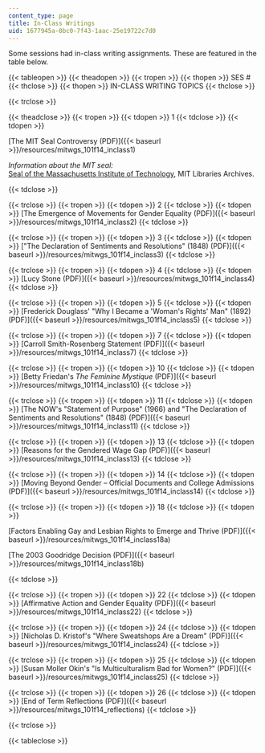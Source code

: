```yaml
---
content_type: page
title: In-Class Writings
uid: 1677945a-0bc0-7f43-1aac-25e19722c7d0
---
```


Some sessions had in-class writing assignments. These are featured in the table below.

{{< tableopen >}}
{{< theadopen >}}
{{< tropen >}}
{{< thopen >}}
SES #
{{< thclose >}}
{{< thopen >}}
IN-CLASS WRITING TOPICS
{{< thclose >}}

{{< trclose >}}

{{< theadclose >}}
{{< tropen >}}
{{< tdopen >}}
1
{{< tdclose >}}
{{< tdopen >}}


[The MIT Seal Controversy (PDF)]({{< baseurl >}}/resources/mitwgs_101f14_inclass1)

_Information about the MIT seal:_  
[Seal of the Massachusetts Institute of Technology](http://libraries.mit.edu/mithistory/institute/seal-of-the-massachusetts-institute-of-technology/), MIT Libraries Archives.


{{< tdclose >}}

{{< trclose >}}
{{< tropen >}}
{{< tdopen >}}
2
{{< tdclose >}}
{{< tdopen >}}
[The Emergence of Movements for Gender Equality (PDF)]({{< baseurl >}}/resources/mitwgs_101f14_inclass2)
{{< tdclose >}}

{{< trclose >}}
{{< tropen >}}
{{< tdopen >}}
3
{{< tdclose >}}
{{< tdopen >}}
["The Declaration of Sentiments and Resolutions" (1848) (PDF)]({{< baseurl >}}/resources/mitwgs_101f14_inclass3)
{{< tdclose >}}

{{< trclose >}}
{{< tropen >}}
{{< tdopen >}}
4
{{< tdclose >}}
{{< tdopen >}}
[Lucy Stone (PDF)]({{< baseurl >}}/resources/mitwgs_101f14_inclass4)
{{< tdclose >}}

{{< trclose >}}
{{< tropen >}}
{{< tdopen >}}
5
{{< tdclose >}}
{{< tdopen >}}
[Frederick Douglass' "Why I Became a 'Woman's Rights' Man" (1892) (PDF)]({{< baseurl >}}/resources/mitwgs_101f14_inclass5)
{{< tdclose >}}

{{< trclose >}}
{{< tropen >}}
{{< tdopen >}}
7
{{< tdclose >}}
{{< tdopen >}}
[Carroll Smith-Rosenberg Statement (PDF)]({{< baseurl >}}/resources/mitwgs_101f14_inclass7)
{{< tdclose >}}

{{< trclose >}}
{{< tropen >}}
{{< tdopen >}}
10
{{< tdclose >}}
{{< tdopen >}}
[Betty Friedan's _The Feminine Mystique_ (PDF)]({{< baseurl >}}/resources/mitwgs_101f14_inclass10)
{{< tdclose >}}

{{< trclose >}}
{{< tropen >}}
{{< tdopen >}}
11
{{< tdclose >}}
{{< tdopen >}}
[The NOW's "Statement of Purpose" (1966) and "The Declaration of Sentiments and Resolutions" (1848) (PDF)]({{< baseurl >}}/resources/mitwgs_101f14_inclass11)
{{< tdclose >}}

{{< trclose >}}
{{< tropen >}}
{{< tdopen >}}
13
{{< tdclose >}}
{{< tdopen >}}
[Reasons for the Gendered Wage Gap (PDF)]({{< baseurl >}}/resources/mitwgs_101f14_inclass13)
{{< tdclose >}}

{{< trclose >}}
{{< tropen >}}
{{< tdopen >}}
14
{{< tdclose >}}
{{< tdopen >}}
[Moving Beyond Gender – Official Documents and College Admissions (PDF)]({{< baseurl >}}/resources/mitwgs_101f14_inclass14)
{{< tdclose >}}

{{< trclose >}}
{{< tropen >}}
{{< tdopen >}}
18
{{< tdclose >}}
{{< tdopen >}}


[Factors Enabling Gay and Lesbian Rights to Emerge and Thrive (PDF)]({{< baseurl >}}/resources/mitwgs_101f14_inclass18a)

[The 2003 Goodridge Decision (PDF)]({{< baseurl >}}/resources/mitwgs_101f14_inclass18b)


{{< tdclose >}}

{{< trclose >}}
{{< tropen >}}
{{< tdopen >}}
22
{{< tdclose >}}
{{< tdopen >}}
[Affirmative Action and Gender Equality (PDF)]({{< baseurl >}}/resources/mitwgs_101f14_inclass22)
{{< tdclose >}}

{{< trclose >}}
{{< tropen >}}
{{< tdopen >}}
24
{{< tdclose >}}
{{< tdopen >}}
[Nicholas D. Kristof's "Where Sweatshops Are a Dream" (PDF)]({{< baseurl >}}/resources/mitwgs_101f14_inclass24)
{{< tdclose >}}

{{< trclose >}}
{{< tropen >}}
{{< tdopen >}}
25
{{< tdclose >}}
{{< tdopen >}}
[Susan Moller Okin's "Is Multiculturalism Bad for Women?" (PDF)]({{< baseurl >}}/resources/mitwgs_101f14_inclass25)
{{< tdclose >}}

{{< trclose >}}
{{< tropen >}}
{{< tdopen >}}
26
{{< tdclose >}}
{{< tdopen >}}
[End of Term Reflections (PDF)]({{< baseurl >}}/resources/mitwgs_101f14_reflections)
{{< tdclose >}}

{{< trclose >}}

{{< tableclose >}}